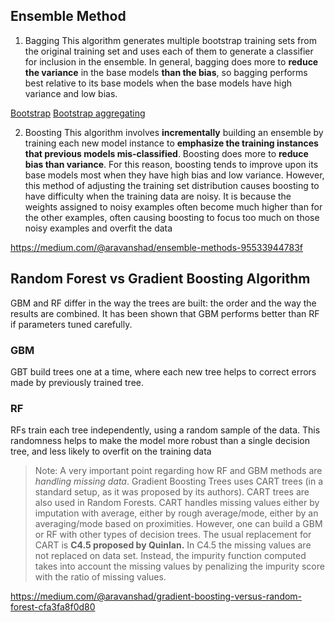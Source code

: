 ## Ensemble Method

1. Bagging
This algorithm generates multiple bootstrap training sets from the original training set and uses each of them to generate a classifier for inclusion in the ensemble. In general, bagging does more to **reduce the variance** in the base models **than the bias**, so bagging performs best relative to its base models when the base models have high variance and low bias. 

[Bootstrap](https://learningcarrot.wordpress.com/2015/11/12/%EB%B6%80%ED%8A%B8%EC%8A%A4%ED%8A%B8%EB%9E%A9%EC%97%90-%EB%8C%80%ED%95%98%EC%97%AC-bootstrapping/)
[Bootstrap aggregating](https://en.wikipedia.org/wiki/Bootstrap_aggregating)

2. Boosting
This algorithm involves **incrementally** building an ensemble by training each new model instance to **emphasize the training instances that previous models mis-classified**. Boosting does more to **reduce bias than variance**. For this reason, boosting tends to improve upon its base models most when they have high bias and low variance.
However, this method of adjusting the training set distribution causes boosting to have difficulty when the training data are noisy. It is because the weights assigned to noisy examples often become much higher than for the other examples, often causing boosting to focus too much on those noisy examples and overfit the data 

<https://medium.com/@aravanshad/ensemble-methods-95533944783f>

## Random Forest vs Gradient Boosting Algorithm
GBM and RF differ in the way the trees are built: the order and the way the results are combined. It has been shown that GBM performs better than RF if parameters tuned carefully. 

### GBM
GBT build trees one at a time, where each new tree helps to correct errors made by previously trained tree.



### RF
RFs train each tree independently, using a random sample of the data. This randomness helps to make the model more robust than a single decision tree, and less likely to overfit on the training data


> Note: A very important point regarding how RF and GBM methods are *handling missing data*. Gradient Boosting Trees uses CART trees (in a standard setup, as it was proposed by its authors). CART trees are also used in Random Forests. CART handles missing values either by imputation with average, either by rough average/mode, either by an averaging/mode based on proximities. However, one can build a GBM or RF with other types of decision trees. The usual replacement for CART is **C4.5 proposed by Quinlan.** In C4.5 the missing values are not replaced on data set. Instead, the impurity function computed takes into account the missing values by penalizing the impurity score with the ratio of missing values.

<https://medium.com/@aravanshad/gradient-boosting-versus-random-forest-cfa3fa8f0d80>
